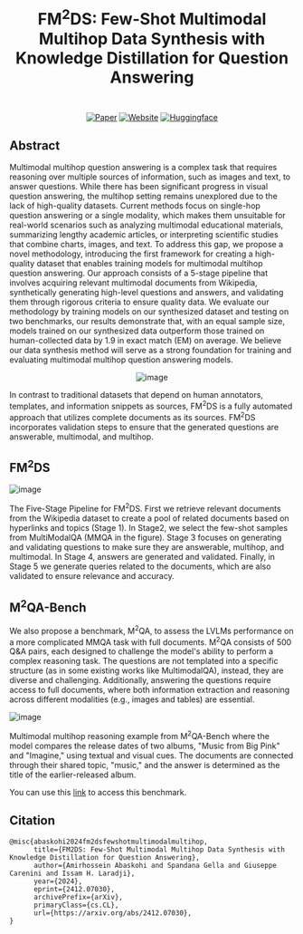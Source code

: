 # <p align="center">FM<sup>2</sup>DS: Few-Shot Multimodal Multihop Data Synthesis with Knowledge Distillation for Question Answering</p>

<p align="center">
  <br>
  <a href="https://www.arxiv.org/abs/2412.07030"><img alt="Paper" src="https://img.shields.io/badge/📃-Paper-808080"></a>
  <a href="https://fm2ds.github.io/"><img alt="Website" src="https://img.shields.io/badge/%F0%9F%8C%90-Website-008080"></a>
  <a href="https://huggingface.co/datasets/AmirhosseinAbaskohi/M2QA_Bench"><img alt="Huggingface" src="https://img.shields.io/badge/%F0%9F%A4%97%20Hugging%20Face-Benchmark-yellow"></a>
</p>

## Abstract
Multimodal multihop question answering is a complex task that requires reasoning over multiple sources of information, such as images and text, to answer questions. While there has been significant progress in visual question answering,
the multihop setting remains unexplored due to the lack of high-quality datasets. Current methods focus on single-hop question answering or a single modality,
which makes them unsuitable for real-world scenarios such as analyzing multimodal educational materials, summarizing lengthy academic articles, or interpreting scientific studies that combine charts, images,
and text. To address this gap, we propose a novel methodology, introducing the first framework for creating a high-quality dataset that enables training models for multimodal multihop question answering.
Our approach consists of a 5-stage pipeline that involves acquiring relevant multimodal documents from Wikipedia, synthetically generating high-level questions and answers, and validating them through rigorous criteria to ensure quality data.
We evaluate our methodology by training models on our synthesized dataset and testing on two benchmarks, our results demonstrate that, with an equal sample size,
models trained on our synthesized data outperform those trained on human-collected data by 1.9 in exact match (EM) on average.
We believe our data synthesis method will serve as a strong foundation for training and evaluating multimodal multihop question answering models.

<div align="center">
  <img src="https://github.com/user-attachments/assets/d1c8fde6-d02f-4e6b-b224-e327acab7c93" alt="image">
</div>


In contrast to traditional datasets that depend on human annotators, templates, and information snippets as sources, FM<sup>2</sup>DS is a fully automated approach that utilizes complete documents as its sources.
FM<sup>2</sup>DS incorporates validation steps to ensure that the generated questions are answerable, multimodal, and multihop.


## FM<sup>2</sup>DS
![image](https://github.com/user-attachments/assets/4c3c9afb-f4f6-43c3-8cf3-8a12fb2a1776)

The Five-Stage Pipeline for FM<sup>2</sup>DS. First we retrieve relevant documents from the Wikipedia dataset to create a pool of related documents based on hyperlinks and topics (Stage 1).
In Stage2, we select the few-shot samples from MultiModalQA (MMQA in the figure). Stage 3 focuses on generating and validating questions to make sure they are answerable, multihop, and multimodal.
In Stage 4, answers are generated and validated. Finally, in Stage 5 we generate queries related to the documents, which are also validated to ensure relevance and accuracy.

## M<sup>2</sup>QA-Bench
We also propose a benchmark, M<sup>2</sup>QA, to assess the LVLMs performance on a more complicated MMQA task with full documents. M<sup>2</sup>QA consists of 500 Q&A pairs,
each designed to challenge the model's ability to perform a complex reasoning task. The questions are not templated into a specific structure (as in some existing works like MultimodalQA),
instead, they are diverse and challenging. Additionally, answering the questions require access to full documents, where both information extraction and reasoning across different modalities (e.g., images and tables) are essential.

![image](https://github.com/user-attachments/assets/7a666536-3c5e-4f8d-b391-cee77a771476)

Multimodal multihop reasoning example from M<sup>2</sup>QA-Bench where the model compares the release dates of two albums, "Music from Big Pink" and "Imagine,"
using textual and visual cues. The documents are connected through their shared topic, "music," and the answer is determined as the title of the earlier-released album.

You can use this [link](https://github.com/ServiceNow/FM2DS/blob/main/M2QA_Bench.json) to access this benchmark.

## Citation

```
@misc{abaskohi2024fm2dsfewshotmultimodalmultihop,
      title={FM2DS: Few-Shot Multimodal Multihop Data Synthesis with Knowledge Distillation for Question Answering}, 
      author={Amirhossein Abaskohi and Spandana Gella and Giuseppe Carenini and Issam H. Laradji},
      year={2024},
      eprint={2412.07030},
      archivePrefix={arXiv},
      primaryClass={cs.CL},
      url={https://arxiv.org/abs/2412.07030}, 
}
```
